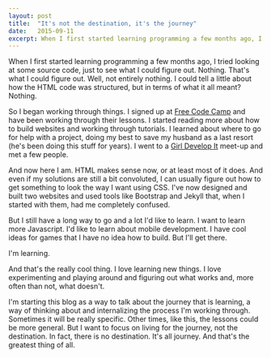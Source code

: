 ```yaml
---
layout: post
title:  "It's not the destination, it's the journey"
date:   2015-09-11
excerpt: When I first started learning programming a few months ago, I tried looking at some source code, just to see what I could figure out. Nothing. That's what I could figure out. Well, not entirely nothing. I could tell a little about how the HTML code was structured, but in terms of what it all meant? Nothing.
---
```


When I first started learning programming a few months ago, I tried looking at some source code, just to see what I could figure out. Nothing. That's what I could figure out. Well, not entirely nothing. I could tell a little about how the HTML code was structured, but in terms of what it all meant? Nothing.

So I began working through things. I signed up at [Free Code Camp](http://www.freecodecamp.com) and have been working through their lessons. I started reading more about how to build websites and working through tutorials. I learned about where to go for help with a project, doing my best to save my husband as a last resort (he's been doing this stuff for years). I went to a [Girl Develop It](http://www.girldevelopit.com) meet-up and met a few people.

And now here I am. HTML makes sense now, or at least most of it does. And even if my solutions are still a bit convoluted, I can usually figure out how to get something to look the way I want using CSS. I've now designed and built two websites and used tools like Bootstrap and Jekyll that, when I started with them, had me completely confused.

But I still have a long way to go and a lot I'd like to learn. I want to learn more Javascript. I'd like to learn about mobile development. I have cool ideas for games that I have no idea how to build. But I'll get there.

I'm learning.

And that's the really cool thing. I love learning new things. I love experimenting and playing around and figuring out what works and, more often than not, what doesn't.

I'm starting this blog as a way to talk about the journey that is learning, a way of thinking about and internalizing the process I'm working through. Sometimes it will be really specific. Other times, like this, the lessons could be more general. But I want to focus on living for the journey, not the destination. In fact, there is no destination. It's all journey. And that's the greatest thing of all.

